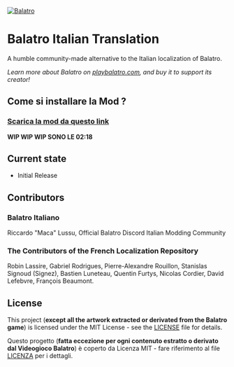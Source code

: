 
[![Balatro](https://www.playbalatro.com/assets/logo2-C9SU2BrI.png)](https://www.playbalatro.com/)

# Balatro Italian Translation

A humble community-made alternative to the Italian localization of Balatro.

*Learn more about Balatro on [playbalatro.com](https://www.playbalatro.com/), and buy it to support its creator!*

## Come si installare la Mod ?

### [Scarica la mod da questo link](https://github.com/Macapple96/Balatro-Italian-Localization---Balatro-Ma-Meglio/releases/latest)

**WIP WIP WIP SONO LE 02:18**

## Current state

- Initial Release 

## Contributors

### Balatro Italiano 
Riccardo "Maca" Lussu, Official Balatro Discord Italian Modding Community

### The Contributors of the French Localization Repository
Robin Lassire, Gabriel Rodrigues, Pierre-Alexandre Rouillon, Stanislas Signoud (Signez), Bastien Luneteau, Quentin Furtys, Nicolas Cordier, David Lefebvre, François Beaumont.

## License

This project (**except all the artwork extracted or derivated from the Balatro game**) is licensed under the MIT License - see the [LICENSE](LICENSE) file for details.

Questo progetto (**fatta eccezione per ogni contenuto estratto o derivato dal Videogioco Balatro**) è coperto da Licenza MIT - fare riferimento al file [LICENZA](LICENSE) per i dettagli.